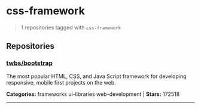 # css-framework

> 1 repositories tagged with `css-framework`

## Repositories

### [twbs/bootstrap](https://github.com/twbs/bootstrap)

The most popular HTML, CSS, and Java Script framework for developing responsive, mobile first projects on the web.

**Categories:** frameworks ui-libraries web-development  | **Stars:** 172518

---

